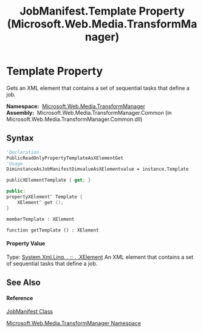 ﻿---
title: JobManifest.Template Property  (Microsoft.Web.Media.TransformManager)
TOCTitle: Template Property
ms:assetid: P:Microsoft.Web.Media.TransformManager.JobManifest.Template
ms:mtpsurl: https://msdn.microsoft.com/en-us/library/microsoft.web.media.transformmanager.jobmanifest.template(v=VS.90)
ms:contentKeyID: 35520848
ms.date: 06/14/2012
mtps_version: v=VS.90
f1_keywords:
- Microsoft.Web.Media.TransformManager.JobManifest.Template
- Microsoft.Web.Media.TransformManager.JobManifest.get_Template
dev_langs:
- CSharp
- JScript
- VB
- FSharp
- c++
api_location:
- Microsoft.Web.Media.TransformManager.Common.dll
api_name:
- Microsoft.Web.Media.TransformManager.JobManifest.get_Template
- Microsoft.Web.Media.TransformManager.JobManifest.Template
api_type:
- Managed
topic_type:
- apiref
- kbSyntax
product_family_name: VS
ROBOTS: INDEX,FOLLOW
---

# Template Property

Gets an XML element that contains a set of sequential tasks that define a job.

**Namespace:**  [Microsoft.Web.Media.TransformManager](microsoft-web-media-transformmanager-namespace.md)  
**Assembly:**  Microsoft.Web.Media.TransformManager.Common (in Microsoft.Web.Media.TransformManager.Common.dll)

## Syntax

``` vb
'Declaration
PublicReadOnlyPropertyTemplateAsXElementGet
'Usage
DiminstanceAsJobManifestDimvalueAsXElementvalue = instance.Template
```

``` csharp
publicXElementTemplate { get; }
```

``` c++
public:
propertyXElement^ Template {
    XElement^ get ();
}
```

``` fsharp
memberTemplate : XElement
```

``` jscript
function getTemplate () : XElement
```

#### Property Value

Type: [System.Xml.Linq. . :: . .XElement](https://msdn.microsoft.com/en-us/library/bb340098\(v=vs.90\))  
An XML element that contains a set of sequential tasks that define a job.  

## See Also

#### Reference

[JobManifest Class](jobmanifest-class-microsoft-web-media-transformmanager.md)

[Microsoft.Web.Media.TransformManager Namespace](microsoft-web-media-transformmanager-namespace.md)

